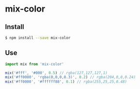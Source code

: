 # mix-color

## Install

```sh
$ npm install --save mix-color
```

## Use

```js
import mix from 'mix-color'

mix('#fff', '#000', 0.5) // rgba(127,127,127,1)
mix('#ff0000', 'rgba(0,0,0,0.3)', 0.2) // rgba(204,0,0,0.24)
mix('#ff0000', '#ffffff88', 0.1) // rgba(255,25,25,0.48)
```
